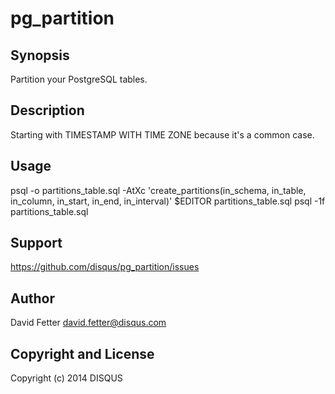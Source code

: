 pg_partition
============

Synopsis
--------

  Partition your PostgreSQL tables.

Description
-----------

Starting with TIMESTAMP WITH TIME ZONE because it's a common case.

Usage
-----

  psql -o partitions_table.sql -AtXc 'create_partitions(in_schema, in_table, in_column, in_start, in_end, in_interval)'
  $EDITOR partitions_table.sql
  psql -1f partitions_table.sql


Support
-------

  https://github.com/disqus/pg_partition/issues

Author
------

David Fetter <david.fetter@disqus.com>

Copyright and License
---------------------

Copyright (c) 2014 DISQUS

